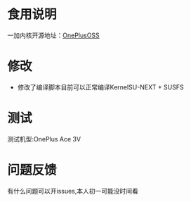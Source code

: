 # 食用说明
一加内核开源地址：[OnePlusOSS](https://github.com/OnePlusOSS/kernel_manifest)

# 修改
- 修改了编译脚本目前可以正常编译KernelSU-NEXT + SUSFS
# 测试
测试机型:OnePlus Ace 3V
# 问题反馈
有什么问题可以开issues,本人初一可能没时间看
